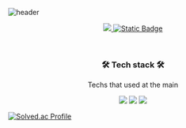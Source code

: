 
![header](https://capsule-render.vercel.app/api?type=slice&color=auto&fontColor=black&height=250&section=header&text=Hi%20there👋%20This%20is%20Hyun%20do%20Jeong&fontSize=35)



<p align="center">
  <a href="https://velog.io/@hyeond0" target="_blank"> <img src="https://img.shields.io/badge/velog-%2320C997?style=for-the-badge&logo=velog&logoColor=white"> </a>
  <a href="a98792530@gmail.com" target="_blank"> <img alt="Static Badge" src="https://img.shields.io/badge/gmail-%23EA4335?style=for-the-badge&logo=gmail&logoColor=white"> </a>
</p>

<br>
<h3 align="center"> 🛠 Tech stack 🛠 </h3>
<p align="center"> Techs that used at the main </p>
<p align="center"> 
<!--   <img src="https://img.shields.io/badge/springboot-%236DB33F?style=for-the-badge&logo=springboot&logoColor=white"> -->
  <img src="https://img.shields.io/badge/java-3776AB.svg?&style=for-the-badge&logo=java&logoColor=white"/>
  <img src="https://img.shields.io/badge/spring-%236DB33F?style=for-the-badge&logo=spring&logoColor=white">
<!--   <img src="https://img.shields.io/badge/jpa-%236DB33F?style=for-the-badge&logo=jpa&logoColor=white"> -->
<!--   <img src="https://img.shields.io/badge/mysql-%234479A1?style=for-the-badge&logo=mysql&logoColor=white"> -->
  <img src="https://img.shields.io/badge/aws-%23232F3E?style=for-the-badge&logo=amazonaws&logoColor=white">
 </p>

[![Solved.ac Profile](http://mazassumnida.wtf/api/v2/generate_badge?boj=hyeond0)](https://solved.ac/hyeond0/)

